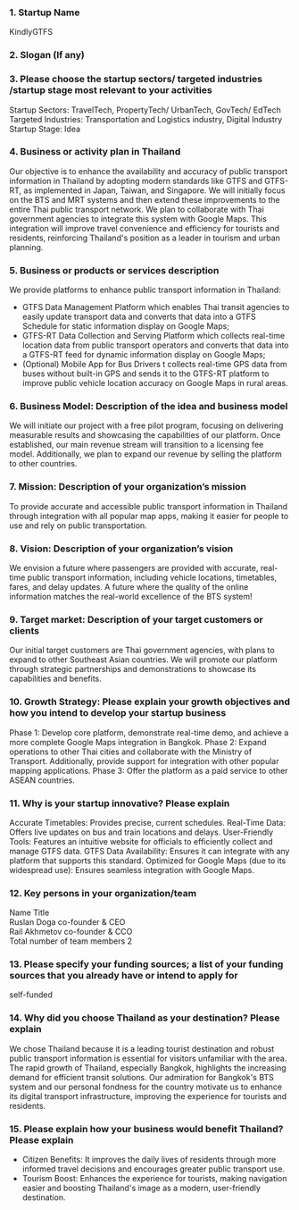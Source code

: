 ### 1. Startup Name

KindlyGTFS

### 2. Slogan (If any)

### 3. Please choose the startup sectors/ targeted industries /startup stage most relevant to your activities  

Startup Sectors: TravelTech, PropertyTech/ UrbanTech, GovTech/ EdTech  
Targeted Industries: Transportation and Logistics industry, Digital Industry  
Startup Stage: Idea

### 4. Business or activity plan in Thailand  
Our objective is to enhance the availability and accuracy of public transport information in Thailand by adopting modern standards like GTFS and GTFS-RT, as implemented in Japan, Taiwan, and Singapore. We will initially focus on the BTS and MRT systems and then extend these improvements to the entire Thai public transport network.
We plan to collaborate with Thai government agencies to integrate this system with Google Maps. This integration will improve travel convenience and efficiency for tourists and residents, reinforcing Thailand's position as a leader in tourism and urban planning.  

### 5. Business or products or services description  

We provide platforms to enhance public transport information in Thailand:  
- GTFS Data Management Platform which enables Thai transit agencies to easily update transport data and converts that data into a GTFS Schedule for static information display on Google Maps; 
- GTFS-RT Data Collection and Serving Platform which collects real-time location data from public transport operators and converts that data into a GTFS-RT feed for dynamic information display on Google Maps;
- (Optional) Mobile App for Bus Drivers t collects real-time GPS data from buses without built-in GPS and sends it to the GTFS-RT platform to improve public vehicle location accuracy on Google Maps in rural areas.

### 6. Business Model: Description of the idea and business model
We will initiate our project with a free pilot program, focusing on delivering measurable results and showcasing the capabilities of our platform. Once established, our main revenue stream will transition to a licensing fee model. Additionally, we plan to expand our revenue by selling the platform to other countries.

### 7. Mission: Description of your organization’s mission  
To provide accurate and accessible public transport information in Thailand through integration with all popular map apps, making it easier for people to use and rely on public transportation.

### 8. Vision: Description of your organization’s vision  
We envision a future where passengers are provided with accurate, real-time public transport information, including vehicle locations, timetables, fares, and delay updates.
A future where the quality of the online information matches the real-world excellence of the BTS system!

### 9. Target market: Description of your target customers or clients  
Our initial target customers are Thai government agencies, with plans to expand to other Southeast Asian countries. We will promote our platform through strategic partnerships and demonstrations to showcase its capabilities and benefits.

### 10. Growth Strategy: Please explain your growth objectives and how you intend to develop your startup business  
Phase 1: Develop core platform, demonstrate real-time demo, and achieve a more complete Google Maps integration in Bangkok.
Phase 2: Expand operations to other Thai cities and collaborate with the Ministry of Transport. Additionally, provide support for integration with other popular mapping applications.
Phase 3: Offer the platform as a paid service to other ASEAN countries.

### 11. Why is your startup innovative? Please explain  
Accurate Timetables: Provides precise, current schedules. Real-Time Data: Offers live updates on bus and train locations and delays. User-Friendly Tools: Features an intuitive website for officials to efficiently collect and manage GTFS data. GTFS Data Availability: Ensures it can integrate with any platform that supports this standard. Optimized for Google Maps (due to its widespread use): Ensures seamless integration with Google Maps.

### 12. Key persons in your organization/team  
Name Title  
Ruslan Doga co-founder & CEO  
Rail Akhmetov co-founder & CCO  
Total number of team members 2  

### 13. Please specify your funding sources; a list of your funding sources that you already have or intend to apply for  
self-funded  

### 14. Why did you choose Thailand as your destination? Please explain  
We chose Thailand because it is a leading tourist destination and robust public transport information is essential for visitors unfamiliar with the area. The rapid growth of Thailand, especially Bangkok, highlights the increasing demand for efficient transit solutions. Our admiration for Bangkok's BTS system and our personal fondness for the country motivate us to enhance its digital transport infrastructure, improving the experience for tourists and residents.

### 15. Please explain how your business would benefit Thailand? Please explain  
- Citizen Benefits: It improves the daily lives of residents through more informed travel decisions and encourages greater public transport use.
- Tourism Boost: Enhances the experience for tourists, making navigation easier and boosting Thailand's image as a modern, user-friendly destination.
